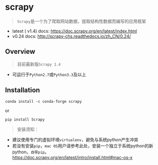# scrapy

> `Scrapy`是一个为了爬取网站数据，提取结构性数据而编写的应用框架

* latest ( v1.4) docs: <https://doc.scrapy.org/en/latest/index.html>
* v0.24 docs: <http://scrapy-chs.readthedocs.io/zh_CN/0.24/>

## Overview

> 目前最新版`Scrapy 1.4`

* 可运行于`Python2.7`或`Python3.3`及以上


## Installation

    conda install -c conda-forge scrapy

or

    pip install Scrapy

> 安装须知：
* 建议使用专门的虚拟环境`virtualenv`，避免与系统python产生冲突
* 若没有安装`pip`，`mac OS`用户请参考此处，安装一个独立于系统python的新python，`自带pip`。
    <https://doc.scrapy.org/en/latest/intro/install.html#mac-os-x>

